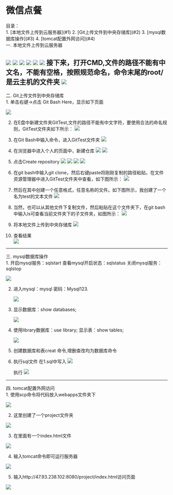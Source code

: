 # 微信点餐

<div id="0">目录：</div>
1. [本地文件上传到云服务器](#1)
2. [Git上传文件到中央存储库](#2) 
3. [mysql数据库操作](#3)
4. [tomcat配置外网访问](#4)


<div id="1">一. 本地文件上传到云服务器</div>

![](picture/p1.png)
![](picture/p2.png)
![](picture/p3.png)
![](picture/p4.png)
![](picture/p5.png)
![](picture/p6.png)
  接下来，打开CMD,文件的路径不能有中文名，不能有空格，按照规范命名，命令末尾的root/是云主机的文件夹
![](picture/p7.png)
---	

<div id="2">二. Git上传文件到中央存储库</div>
1. 单击右键->点击 Git Bash Here，显示如下页面

![](picture/g1.png)

2. 在E盘中新建文件夹GitTest,文件的路径不能有中文字符，要使用合法的命名规则，GitTest文件夹如下所示：
![](picture/g2.png)

3. 在Git Bash中输入命令，进入GitTest文件夹 
![](picture/g3.png)

4. 在浏览器中进入个人的页面中，新建仓库
![](picture/g4.png)
![](picture/g5.png)

5. 点击Create repository
![](picture/g6.png)
![](picture/g7.png)
![](picture/g8.png)
![](picture/g9.png)

6. 在git bash中输入git clone，然后右键paste将刚刚复制的路径粘贴，在文件资源管理器中进入GitTest文件夹中查看，如下图所示：
![](picture/g10.png)

7. 然后在其中创建一个任意格式，任意名称的文件。如下图所示，我创建了一个名为test的文本文件
![](picture/g11.png)

8. 当然，也可以从其他文件下复制文件，然后粘贴在这个文件夹下，在git bash中输入ls可查看当前文件夹下的子文件夹，如图所示：
![](picture/g12.png)

9. 将本地文件上传到中央存储库
![](picture/g13.png)

10. 查看结果	
![](picture/g14.png)

---
	

<div id="3">三. mysql数据库操作</div>
1. 开启mysql服务：sqlstart
   查看mysql开启状态：sqlstatus
   关闭mysql服务：sqlstop

   ![](picture/m1.png)

2. 进入mysql：mysql
   密码：Mysql123.

   ![](picture/m2.png)

3. 显示数据库：show databases;

   ![](picture/m3.png)

4. 使用library数据库：use library;
   显示表：show tables;

   ![](picture/m4.png)

5. 创建数据库和表creat 命令,增删查改均为数据库命令
6. 执行sql文件
   在1.sql中写入
   ![](picture/m5.png)

   执行
   ![](picture/m6.png)

---
	
<div id="4">四. tomcat配置外网访问</div>
1. 使用scp命令将代码放入webapps文件夹下

![](picture/t1.png)

2. 这里创建了一个project文件夹

![](picture/t2.png)

3. 在里面有一个index.html文件

![](picture/t3.png)

4. 输入tomcat命令即可运行服务器

![](picture/t4.png)

5. 输入http://47.93.238.102:8080/project/index.html访问页面

![](picture/t5.png)
